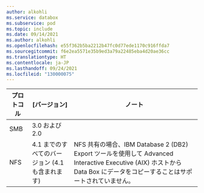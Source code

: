 ```yaml
---
author: alkohli
ms.service: databox
ms.subservice: pod
ms.topic: include
ms.date: 09/14/2021
ms.author: alkohli
ms.openlocfilehash: e55f362b5ba2212b47fc0d77ede1170c916ffda7
ms.sourcegitcommit: f6e2ea5571e35b9ed3a79a22485eba4d20ae36cc
ms.translationtype: HT
ms.contentlocale: ja-JP
ms.lasthandoff: 09/24/2021
ms.locfileid: "130000075"
---
```

| **プロトコル** | **[バージョン]** | **ノート** |
| --- | --- | --- |
| SMB | 3.0 および 2.0 |   |
| NFS | 4\.1 までのすべてのバージョン (4.1 も含まれます) | NFS 共有の場合、IBM Database 2 (DB2) Export ツールを使用して Advanced Interactive Executive (AIX) ホストから Data Box にデータをコピーすることはサポートされていません。|